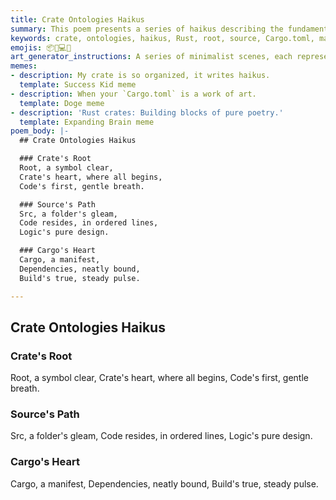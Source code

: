 ```yaml
---
title: Crate Ontologies Haikus
summary: This poem presents a series of haikus describing the fundamental components of a Rust crate, including its root directory, source code, and `Cargo.toml` manifest, highlighting their roles in organizing and building the project.
keywords: crate, ontologies, haikus, Rust, root, source, Cargo.toml, manifest, dependencies, build, code, organization
emojis: 📦🌳💻📝
art_generator_instructions: A series of minimalist scenes, each representing a haiku. For "Crate's Root," a glowing, stylized crate with a single, strong root extending downwards. For "Source's Path," a clean, illuminated path leading through neatly organized lines of code. For "Cargo's Heart," a stylized `Cargo.toml` file with glowing lines connecting to various "dependencies" (represented by smaller, interconnected boxes), all pulsating with a steady rhythm. The overall feeling should be one of order, clarity, and the foundational elements of a software project.
memes:
- description: My crate is so organized, it writes haikus.
  template: Success Kid meme
- description: When your `Cargo.toml` is a work of art.
  template: Doge meme
- description: 'Rust crates: Building blocks of pure poetry.'
  template: Expanding Brain meme
poem_body: |-
  ## Crate Ontologies Haikus

  ### Crate's Root
  Root, a symbol clear,
  Crate's heart, where all begins,
  Code's first, gentle breath.

  ### Source's Path
  Src, a folder's gleam,
  Code resides, in ordered lines,
  Logic's pure design.

  ### Cargo's Heart
  Cargo, a manifest,
  Dependencies, neatly bound,
  Build's true, steady pulse.

---
```

## Crate Ontologies Haikus

### Crate's Root
Root, a symbol clear,
Crate's heart, where all begins,
Code's first, gentle breath.

### Source's Path
Src, a folder's gleam,
Code resides, in ordered lines,
Logic's pure design.

### Cargo's Heart
Cargo, a manifest,
Dependencies, neatly bound,
Build's true, steady pulse.